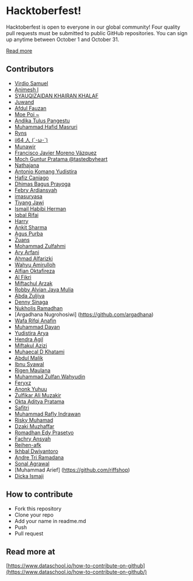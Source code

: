 # Hacktoberfest!

Hacktoberfest is open to everyone in our global community! Four quality pull requests must be submitted to public GitHub repositories. You can sign up anytime between October 1 and October 31.

[Read more](https://hacktoberfest.digitalocean.com/faq/)

## Contributors

- [Virdio Samuel](https://github.com/diosamuel)
- [Animesh l](https://github.com/sonichigo)
- [SYAUQIZAIDAN KHAIRAN KHALAF](https://github.com/syauqi)
- [Juwand](https://github.com/andreasjp0)
- [Afdul Fauzan](https://github.com/afdulfauzan)
- [Moe Poi ~](https://github.com/moepoi)
- [Andika Tulus Pangestu](https://github.com/andikatuluspangestu)
- [Muhammad Hafid Masruri](https://github.com/ackerman17)
- [Ryns](https://github.com/rynkings)
- [ii64 人 (´･ω･`)](https://github.com/ii64)
- [Munawir](https://github.com/Munawir712)
- [Francisco Javier Moreno Vázquez](https://github.com/fcomovaz)
- [Moch Guntur Pratama @tastedbyheart](https://github.com/gunturpratama)
- [Nathajana](https://github.com/nat9h)
- [Antonio Komang Yudistira](https://github.com/komangss)
- [Hafiz Caniago](https://github.com/hafizcode02)
- [Dhimas Bagus Prayoga](https://github.com/Kry9toN)
- [Febry Ardiansyah](https://github.com/febryardiansyah)
- [imasuryasa](https://github.com/masuryasa)
- [Tiyang Jawi](https://github.com/tiyang-jawi)
- [Ismail Habibi Herman](https://github.com/ismlhbb)
- [Iqbal Rifai](https://github.com/py7hon)
- [Harry](https://github.com/owl4ce)
- [Ankit Sharma](https://github.com/Johnwick420)
- [Agus Purba](https://github.com/agusydk3)
- [Zuans](https://github.com/Zuans)
- [Mohammad Zulfahmi](https://github.com/Zzzul)
- [Ary Arfani](https://github.com/aryarfani)
- [Ahmad Alfarizki](https://github.com/AhmdFarzki)
- [Wahyu Amirulloh](https://github.com/wahyuamirulloh)
- [Alfian Oktafireza](https://github.com/alfianokt)
- [Al Fikri](https://github.com/Al-User12)
- [Miftachul Arzak](https://github.com/miftachularzak)
- [Robby Alvian Jaya Mulia](https://github.com/robbyajm)
- [Abda Zuljiva](https://github.com/anthicc)
- [Denny Sinaga](https://github.com/denny036)
- [Nukholis Ramadhan](https://github.com/ramadh-an)
- [Argadhana Nugrohosiwi] (https://github.com/argadhana)
- [Wafa Rifqi Anafin](https://github.com/wafarifki)
- [Muhammad Dayan](https://github.com/mdayann)
- [Yudistira Arya](https://github.com/lordrukie)
- [Hendra Agil](https://github.com/hendraaagil)
- [Miftakul Azizi](https://github.com/intan-safitri)
- [Muhaecal D Khatami](https://github.com/mhaecal)
- [Abdul Malik](https://github.com/abdulmalikk)
- [Ibnu Syawal](https://github.com/ibnusyawall)
- [Rigen Maulana](https://github.com/rygenzx)
- [Muhammad Zulfan Wahyudin](https://github.com/mzulfanw)
- [Feryxz](https://github.com/feryxz)
- [Anonk Yuhuu](https://github.com/anonkyuhuu)
- [Zulfikar Ali Muzakir](https://github.com/zulfikarmuzakir)
- [Okta Aditya Pratama](https://github.com/diaksizz)
- [Safitri](https://github.com/safitri02)
- [Muhammad Rafly Indrawan](https://github.com/fliw)
- [Risky Muhamad](https://github.com/Riskymuhamad)
- [Dzaki Muzhaffar](https://github.com/dzakiimuzh)
- [Romadhan Edy Prasetyo](https://github.com/dyprast)
- [Fachry Ansyah](https://github.com/fachryansyah)
- [Reihen-afk](https://github.com/Reihen-afk)
- [Ikhbal Dwiyantoro](https://github.com/Inzoid)
- [Andre Tri Ramadana](http://github.com/andre12001)
- [Sonal Agrawal](https://github.com/coolsonu39)
- [Muhammad Arief] (https://github.com/riffshop)
- [Dicka Ismaji](https://github.com/dicka88)


## How to contribute

- Fork this repository
- Clone your repo
- Add your name in readme.md
- Push
- Pull request

## Read more at

[https://www.dataschool.io/how-to-contribute-on-github](https://www.dataschool.io/how-to-contribute-on-github/)
